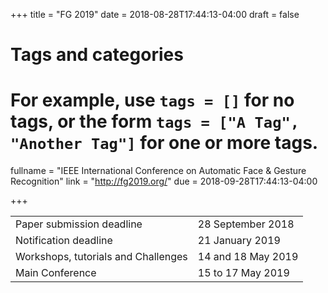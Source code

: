 +++
title = "FG 2019"
date = 2018-08-28T17:44:13-04:00
draft = false

# Tags and categories
# For example, use `tags = []` for no tags, or the form `tags = ["A Tag", "Another Tag"]` for one or more tags.

fullname = "IEEE International Conference on Automatic Face & Gesture Recognition"
link = "http://fg2019.org/"
due =  2018-09-28T17:44:13-04:00

+++

| | |
|---|---|
|Paper submission deadline | 28 September 2018|
|Notification deadline|  21 January 2019|
|Workshops, tutorials and Challenges| 14 and 18 May 2019|
|Main Conference| 15 to 17 May 2019|